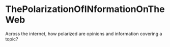 # ThePolarizationOfINformationOnTheWeb
Across the internet, how polarized are opinions and information covering a topic?
